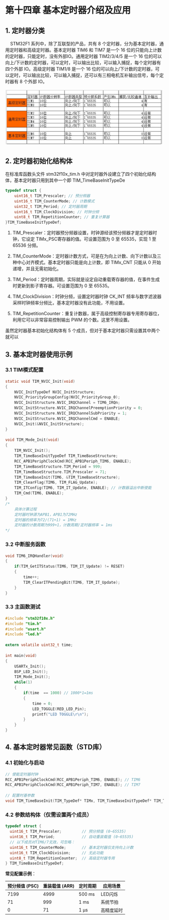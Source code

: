 # 第十四章 基本定时器介绍及应用

## 1. 定时器分类

    STM32F1 系列中，除了互联型的产品，共有 8 个定时器，分为基本定时器，通用定时器和高级定时器。基本定时器 TIM6 和 TIM7 是一个 16 位的只能向上计数的定时器，只能定时，没有外部IO。通用定时器 TIM2/3/4/5 是一个 16 位的可以向上/下计数的定时器，可以定时，可以输出比较，可以输入捕捉，每个定时器有四个外部 IO。高级定时器 TIM1/8 是一个 16 位的可以向上/下计数的定时器，可以定时，可以输出比较，可以输入捕捉，还可以有三相电机互补输出信号，每个定时器有 8 个外部 IO。

![屏幕截图 2025-07-05 000824.png](https://raw.githubusercontent.com/hazy1k/My-drawing-bed/main/2025/07/05-00-08-30-屏幕截图%202025-07-05%20000824.png)

## 2. 定时器初始化结构体

在标准库函数头文件 stm32f10x_tim.h 中对定时器外设建立了四个初始化结构体，基本定时器只用到其中一个即 TIM_TimeBaseInitTypeDe

```c
typedef struct {
    uint16_t TIM_Prescaler; // 预分频器
    uint16_t TIM_CounterMode; // 计数模式
    uint32_t TIM_Period; // 定时器周期
    uint16_t TIM_ClockDivision; // 时钟分频
    uint8_t TIM_RepetitionCounter; // 重复计算器
}TIM_TimeBaseInitTypeDef;
```

1. TIM_Prescaler：定时器预分频器设置，时钟源经该预分频器才是定时器时钟，它设定 TIMx_PSC寄存器的值。可设置范围为 0 至 65535，实现 1 至 65536 分频。

2. TIM_CounterMode：定时器计数方式，可是在为向上计数、向下计数以及三种中心对齐模式。基本定时器只能是向上计数，即 TIMx_CNT 只能从 0 开始递增，并且无需初始化。

3. TIM_Period：定时器周期，实际就是设定自动重载寄存器的值，在事件生成时更新到影子寄存器。可设置范围为 0 至 65535。

4. TIM_ClockDivision：时钟分频，设置定时器时钟 CK_INT 频率与数字滤波器采样时钟频率分频比，基本定时器没有此功能，不用设置。

5. TIM_RepetitionCounter：重复计数器，属于高级控制寄存器专用寄存器位，利用它可以非常容易控制输出 PWM 的个数。这里不用设置。

虽然定时器基本初始化结构体有 5 个成员，但对于基本定时器只需设置其中两个就可以

## 3. 基本定时器使用示例

### 3.1 TIM模式配置

```c
static void TIM_NVIC_Init(void)
{
    NVIC_InitTypeDef NVIC_InitStructure;
    NVIC_PriorityGroupConfig(NVIC_PriorityGroup_0);
    NVIC_InitStructure.NVIC_IRQChannel = TIM6_IRQn;
    NVIC_InitStructure.NVIC_IRQChannelPreemptionPriority = 0;
    NVIC_InitStructure.NVIC_IRQChannelSubPriority = 1;
    NVIC_InitStructure.NVIC_IRQChannelCmd = ENABLE;
    NVIC_Init(&NVIC_InitStructure);
}

void TIM_Mode_Init(void)
{
    TIM_NVIC_Init();
    TIM_TimeBaseInitTypeDef TIM_TimeBaseStructure;
    RCC_APB1PeriphClockCmd(RCC_APB1Periph_TIM6, ENABLE);
    TIM_TimeBaseStructure.TIM_Period = 999;
    TIM_TimeBaseStructure.TIM_Prescaler = 71;
    TIM_TimeBaseInit(TIM6, &TIM_TimeBaseStructure);
    TIM_ClearFlag(TIM6, TIM_FLAG_Update);
    TIM_ITConfig(TIM6, TIM_IT_Update, ENABLE); // 计数器溢出中断使能
    TIM_Cmd(TIM6, ENABLE);
}
/*  
    具体计算过程
    定时器时钟源为APB1，APB1为72MHz
    定时器的频率为72/(71+1) = 1MHz
    定时器的计数周期为999+1，计数周期/定时器频率 = 1ms
*/
```

### 3.2 中断服务函数

```c
void TIM6_IRQHandler(void)
{
    if(TIM_GetITStatus(TIM6, TIM_IT_Update) != RESET)
    {
        time++;
        TIM_ClearITPendingBit(TIM6, TIM_IT_Update);
    }
}

```

### 3.3 主函数测试

```c
#include "stm32f10x.h"
#include "tim.h"
#include "usart.h"
#include "led.h"

extern volatile uint32_t time;

int main(void)
{    
    USARTx_Init();   
    BSP_LED_Init();
    TIM_Mode_Init();
    while(1)
    {
        if(time  == 1000) // 1000*1=1ms
        {
            time = 0;
            LED_TOGGLE(RED_LED_Pin);
            printf("LED TOGGLE\r\n");
        }
    }
}

```

## 4. 基本定时器常见函数（STD库）

### 4.1 初始化与启动

```c
// 使能定时器时钟
RCC_APB1PeriphClockCmd(RCC_APB1Periph_TIM6, ENABLE); // TIM6
RCC_APB1PeriphClockCmd(RCC_APB1Periph_TIM7, ENABLE); // TIM7

// 配置时基参数
void TIM_TimeBaseInit(TIM_TypeDef* TIMx, TIM_TimeBaseInitTypeDef* TIM_TimeBaseInitStruct);
```

### 4.2 参数结构体（仅需设置两个成员）

```c
typedef struct {
  uint16_t TIM_Prescaler;         // 预分频值 (0~65535)
  uint16_t TIM_Period;            // 自动重装载值 (0~65535)
  // 以下成员对TIM6/7无效，可忽略：
  uint16_t TIM_CounterMode;       // 基本定时器仅支持向上计数
  uint16_t TIM_ClockDivision;     // 无此功能
  uint8_t TIM_RepetitionCounter;  // 高级定时器专用
} TIM_TimeBaseInitTypeDef;
```

**常见配置示例**：

| 预分频值 (PSC) | 重装载值 (ARR) | 定时周期   | 应用场景  |
| ---------- | ---------- | ------ | ----- |
| 7199       | 4999       | 500 ms | LED闪烁 |
| 71         | 999        | 1 ms   | 系统节拍  |
| 0          | 71         | 1 μs   | 高精度延时 |
